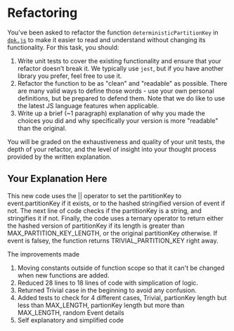 # Refactoring

You've been asked to refactor the function `deterministicPartitionKey` in [`dpk.js`](dpk.js) to make it easier to read and understand without changing its functionality. For this task, you should:

1. Write unit tests to cover the existing functionality and ensure that your refactor doesn't break it. We typically use `jest`, but if you have another library you prefer, feel free to use it.
2. Refactor the function to be as "clean" and "readable" as possible. There are many valid ways to define those words - use your own personal definitions, but be prepared to defend them. Note that we do like to use the latest JS language features when applicable.
3. Write up a brief (~1 paragraph) explanation of why you made the choices you did and why specifically your version is more "readable" than the original.

You will be graded on the exhaustiveness and quality of your unit tests, the depth of your refactor, and the level of insight into your thought process provided by the written explanation.

## Your Explanation Here

This new code uses the || operator to set the partitionKey to event.partitionKey if it exists, or to the hashed stringified version of event if not. The next line of code checks if the partitionKey is a string, and stringifies it if not. Finally, the code uses a ternary operator to return either the hashed version of partitionKey if its length is greater than MAX_PARTITION_KEY_LENGTH, or the original partitionKey otherwise. If event is falsey, the function returns TRIVIAL_PARTITION_KEY right away.

The improvements made
1. Moving constants outside of function scope so that it can't be changed when new functions are added.
2. Reduced 28 lines to 18 lines of code with simplication of logic.
3. Returned Trivial case in the beginning to avoid any confusion.
4. Added tests to check for 4 different cases, Trivial, partionKey length but less than MAX_LENGTH, partionKey length but more than MAX_LENGTH, random Event details
5. Self explanatory and simplified code